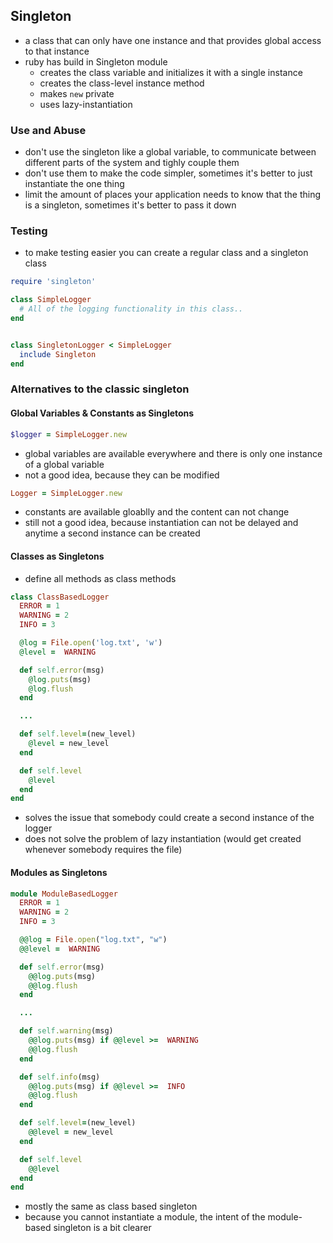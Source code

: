 ## Singleton

- a class that can only have one instance and that provides global access to that instance
- ruby has build in Singleton module
  - creates the class variable and initializes it with a single instance
  - creates the class-level instance method
  - makes `new` private
  - uses lazy-instantiation

### Use and Abuse
- don't use the singleton like a global variable, to communicate between different parts of the system and tighly couple them
- don't use them to make the code simpler, sometimes it's better to just instantiate the one thing
- limit the amount of places your application needs to know that the thing is a singleton, sometimes it's better to pass it down

### Testing
- to make testing easier you can create a regular class and a singleton class
```ruby
require 'singleton'

class SimpleLogger
  # All of the logging functionality in this class..
end


class SingletonLogger < SimpleLogger
  include Singleton
end
```

### Alternatives to the classic singleton

#### Global Variables & Constants as Singletons

```ruby
$logger = SimpleLogger.new
```
- global variables are available everywhere and there is only one instance of a global variable
- not a good idea, because they can be modified

```ruby
Logger = SimpleLogger.new
```
- constants are available gloablly and the content can not change
- still not a good idea, because instantiation can not be delayed and anytime a second instance can be created

#### Classes as Singletons

- define all methods as class methods
```ruby
class ClassBasedLogger
  ERROR = 1
  WARNING = 2
  INFO = 3

  @log = File.open('log.txt', 'w')
  @level =  WARNING

  def self.error(msg)
    @log.puts(msg)
    @log.flush
  end

  ...

  def self.level=(new_level)
    @level = new_level
  end

  def self.level
    @level
  end
end
```
- solves the issue that somebody could create a second instance of the logger
- does not solve the problem of lazy instantiation (would get created whenever somebody requires the file)

#### Modules as Singletons

```ruby
module ModuleBasedLogger
  ERROR = 1
  WARNING = 2
  INFO = 3

  @@log = File.open("log.txt", "w")
  @@level =  WARNING

  def self.error(msg)
    @@log.puts(msg)
    @@log.flush
  end

  ...

  def self.warning(msg)
    @@log.puts(msg) if @@level >=  WARNING
    @@log.flush
  end

  def self.info(msg)
    @@log.puts(msg) if @@level >=  INFO
    @@log.flush
  end

  def self.level=(new_level)
    @@level = new_level
  end

  def self.level
    @@level
  end
end
```
- mostly the same as class based singleton
- because you cannot instantiate a module, the intent of the module-based singleton is a bit clearer

